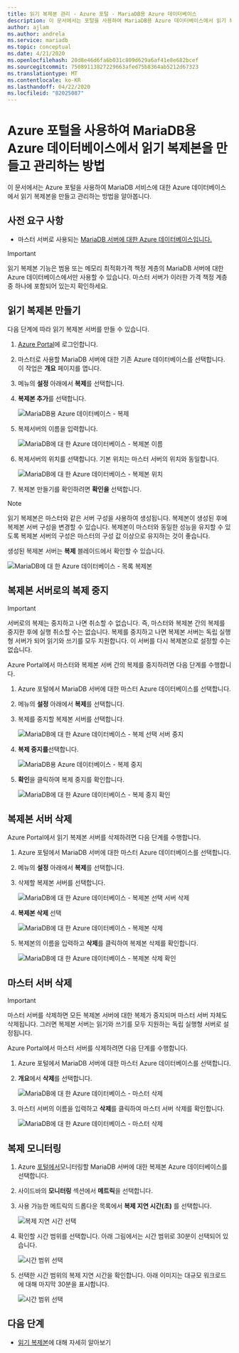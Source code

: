 ```yaml
---
title: 읽기 복제본 관리 - Azure 포털 - MariaDB용 Azure 데이터베이스
description: 이 문서에서는 포털을 사용하여 MariaDB용 Azure 데이터베이스에서 읽기 복제본을 설정하고 관리하는 방법에 대해 설명합니다.
author: ajlam
ms.author: andrela
ms.service: mariadb
ms.topic: conceptual
ms.date: 4/21/2020
ms.openlocfilehash: 20d8e46d6fa6b031c809d629a6af41e8e682bcef
ms.sourcegitcommit: 75089113827229663afed75b8364ab5212d67323
ms.translationtype: MT
ms.contentlocale: ko-KR
ms.lasthandoff: 04/22/2020
ms.locfileid: "82025087"
---
```

# <a name="how-to-create-and-manage-read-replicas-in-azure-database-for-mariadb-using-the-azure-portal"></a>Azure 포털을 사용하여 MariaDB용 Azure 데이터베이스에서 읽기 복제본을 만들고 관리하는 방법

이 문서에서는 Azure 포털을 사용하여 MariaDB 서비스에 대한 Azure 데이터베이스에서 읽기 복제본을 만들고 관리하는 방법을 알아봅니다.

## <a name="prerequisites"></a>사전 요구 사항

- 마스터 서버로 사용되는 [MariaDB 서버에 대한 Azure 데이터베이스입니다.](quickstart-create-mariadb-server-database-using-azure-portal.md)

> [!IMPORTANT]
> 읽기 복제본 기능은 범용 또는 메모리 최적화가격 책정 계층의 MariaDB 서버에 대한 Azure 데이터베이스에서만 사용할 수 있습니다. 마스터 서버가 이러한 가격 책정 계층 중 하나에 포함되어 있는지 확인하세요.

## <a name="create-a-read-replica"></a>읽기 복제본 만들기

다음 단계에 따라 읽기 복제본 서버를 만들 수 있습니다.

1. [Azure Portal](https://portal.azure.com/)에 로그인합니다.

2. 마스터로 사용할 MariaDB 서버에 대한 기존 Azure 데이터베이스를 선택합니다. 이 작업은 **개요** 페이지를 엽니다.

3. 메뉴의 **설정** 아래에서 **복제**를 선택합니다.

4. **복제본 추가**를 선택합니다.

   ![MariaDB용 Azure 데이터베이스 - 복제](./media/howto-read-replica-portal/add-replica.png)

5. 복제서버의 이름을 입력합니다.

    ![MariaDB에 대 한 Azure 데이터베이스 - 복제본 이름](./media/howto-read-replica-portal/replica-name.png)

6. 복제서버의 위치를 선택합니다. 기본 위치는 마스터 서버의 위치와 동일합니다.

    ![MariaDB에 대 한 Azure 데이터베이스 - 복제본 위치](./media/howto-read-replica-portal/replica-location.png)

7. 복제본 만들기를 확인하려면 **확인을** 선택합니다.

> [!NOTE]
> 읽기 복제본은 마스터와 같은 서버 구성을 사용하여 생성됩니다. 복제본이 생성된 후에 복제본 서버 구성을 변경할 수 있습니다. 복제본이 마스터와 동일한 성능을 유지할 수 있도록 복제본 서버의 구성은 마스터의 구성 값 이상으로 유지하는 것이 좋습니다.

생성된 복제본 서버는 **복제** 블레이드에서 확인할 수 있습니다.

   ![MariaDB에 대 한 Azure 데이터베이스 - 목록 복제본](./media/howto-read-replica-portal/list-replica.png)

## <a name="stop-replication-to-a-replica-server"></a>복제본 서버로의 복제 중지

> [!IMPORTANT]
> 서버로의 복제는 중지하고 나면 취소할 수 없습니다. 즉, 마스터와 복제본 간의 복제를 중지한 후에 실행 취소할 수는 없습니다. 복제를 중지하고 나면 복제본 서버는 독립 실행형 서버가 되어 읽기와 쓰기를 모두 지원합니다. 이 서버를 다시 복제본으로 설정할 수는 없습니다.

Azure Portal에서 마스터와 복제본 서버 간의 복제를 중지하려면 다음 단계를 수행합니다.

1. Azure 포털에서 MariaDB 서버에 대한 마스터 Azure 데이터베이스를 선택합니다. 

2. 메뉴의 **설정** 아래에서 **복제**를 선택합니다.

3. 복제를 중지할 복제본 서버를 선택합니다.

   ![MariaDB에 대 한 Azure 데이터베이스 - 복제 선택 서버 중지](./media/howto-read-replica-portal/stop-replication-select.png)

4. **복제 중지를**선택합니다.

   ![MariaDB용 Azure 데이터베이스 - 복제 중지](./media/howto-read-replica-portal/stop-replication.png)

5. **확인**을 클릭하여 복제 중지를 확인합니다.

   ![MariaDB에 대 한 Azure 데이터베이스 - 복제 중지 확인](./media/howto-read-replica-portal/stop-replication-confirm.png)

## <a name="delete-a-replica-server"></a>복제본 서버 삭제

Azure Portal에서 읽기 복제본 서버를 삭제하려면 다음 단계를 수행합니다.

1. Azure 포털에서 MariaDB 서버에 대한 마스터 Azure 데이터베이스를 선택합니다.

2. 메뉴의 **설정** 아래에서 **복제**를 선택합니다.

3. 삭제할 복제본 서버를 선택합니다.

   ![MariaDB에 대 한 Azure 데이터베이스 - 복제본 선택 서버 삭제](./media/howto-read-replica-portal/delete-replica-select.png)

4. **복제본 삭제** 선택

   ![MariaDB에 대 한 Azure 데이터베이스 - 복제본 삭제](./media/howto-read-replica-portal/delete-replica.png)

5. 복제본의 이름을 입력하고 **삭제**를 클릭하여 복제본 삭제를 확인합니다.  

   ![MariaDB에 대 한 Azure 데이터베이스 - 복제본 삭제 확인](./media/howto-read-replica-portal/delete-replica-confirm.png)

## <a name="delete-a-master-server"></a>마스터 서버 삭제

> [!IMPORTANT]
> 마스터 서버를 삭제하면 모든 복제본 서버에 대한 복제가 중지되며 마스터 서버 자체도 삭제됩니다. 그러면 복제본 서버는 읽기와 쓰기를 모두 지원하는 독립 실행형 서버로 설정됩니다.

Azure Portal에서 마스터 서버를 삭제하려면 다음 단계를 수행합니다.

1. Azure 포털에서 MariaDB 서버에 대한 마스터 Azure 데이터베이스를 선택합니다.

2. **개요**에서 **삭제**를 선택합니다.

   ![MariaDB에 대 한 Azure 데이터베이스 - 마스터 삭제](./media/howto-read-replica-portal/delete-master-overview.png)

3. 마스터 서버의 이름을 입력하고 **삭제**를 클릭하여 마스터 서버 삭제를 확인합니다.  

   ![MariaDB에 대 한 Azure 데이터베이스 - 마스터 삭제](./media/howto-read-replica-portal/delete-master-confirm.png)

## <a name="monitor-replication"></a>복제 모니터링

1. Azure [포털에서](https://portal.azure.com/)모니터링할 MariaDB 서버에 대한 복제본 Azure 데이터베이스를 선택합니다.

2. 사이드바의 **모니터링** 섹션에서 **메트릭**을 선택합니다.

3. 사용 가능한 메트릭의 드롭다운 목록에서 **복제 지연 시간(초)** 를 선택합니다.

   ![복제 지연 시간 선택](./media/howto-read-replica-portal/monitor-select-replication-lag.png)

4. 확인할 시간 범위를 선택합니다. 아래 그림에서는 시간 범위로 30분이 선택되어 있습니다.

   ![시간 범위 선택](./media/howto-read-replica-portal/monitor-replication-lag-time-range.png)

5. 선택한 시간 범위의 복제 지연 시간을 확인합니다. 아래 이미지는 대규모 워크로드에 대해 마지막 30분을 표시합니다.

   ![시간 범위 선택](./media/howto-read-replica-portal/monitor-replication-lag-time-range-thirty-mins.png)

## <a name="next-steps"></a>다음 단계

- [읽기 복제본](concepts-read-replicas.md)에 대해 자세히 알아보기